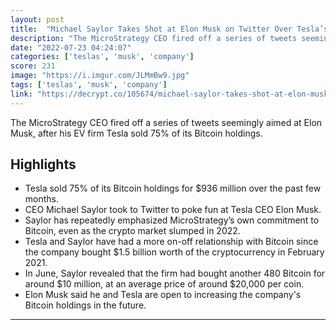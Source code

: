```yaml
---
layout: post
title:  "Michael Saylor Takes Shot at Elon Musk on Twitter Over Tesla’s $936M Bitcoin Sale"
description: "The MicroStrategy CEO fired off a series of tweets seemingly aimed at Elon Musk, after his EV firm Tesla sold 75% of its Bitcoin holdings."
date: "2022-07-23 04:24:07"
categories: ['teslas', 'musk', 'company']
score: 231
image: "https://i.imgur.com/JLMmBw9.jpg"
tags: ['teslas', 'musk', 'company']
link: "https://decrypt.co/105674/michael-saylor-takes-shot-at-elon-musk-on-twitter-over-teslas-936m-bitcoin-sale"
---
```


The MicroStrategy CEO fired off a series of tweets seemingly aimed at Elon Musk, after his EV firm Tesla sold 75% of its Bitcoin holdings.

## Highlights

- Tesla sold 75% of its Bitcoin holdings for $936 million over the past few months.
- CEO Michael Saylor took to Twitter to poke fun at Tesla CEO Elon Musk.
- Saylor has repeatedly emphasized MicroStrategy’s own commitment to Bitcoin, even as the crypto market slumped in 2022.
- Tesla and Saylor have had a more on-off relationship with Bitcoin since the company bought $1.5 billion worth of the cryptocurrency in February 2021.
- In June, Saylor revealed that the firm had bought another 480 Bitcoin for around $10 million, at an average price of around $20,000 per coin.
- Elon Musk said he and Tesla are open to increasing the company's Bitcoin holdings in the future.

---
